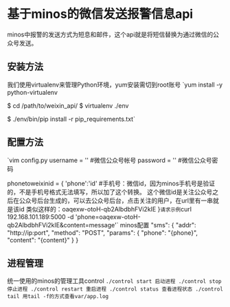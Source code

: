 # 基于minos的微信发送报警信息api
minos中报警的发送方式为短息和邮件，这个api就是将短信替换为通过微信的公众号发送。
## 安装方法
我们使用virtualenv来管理Python环境，yum安装需切到root账号
`yum install -y python-virtualenv

$ cd /path/to/weixin_api/
$ virtualenv ./env


$ ./env/bin/pip install -r pip_requirements.txt`
## 配置方法
`vim config.py
username = ''  #微信公众号帐号
password = ''  #微信公众号密码

phonetoweixinid = {
'phone':'id'  #手机号：微信id，因为minos手机号是验证的，不是手机号格式无法填写，所以加了这个转换。
这个微信id是关注公众号之后在公众号后台生成的，可以去公众号后台，点击关注的用户，在url里有一串就是该id
类似这样的：oaqexw-otoH-qb2AlbdbhFVi2kIE
}`
请求示例
`curl 192.168.101.189:5000 -d 'phone=oaqexw-otoH-qb2AlbdbhFVi2kIE&content=message'`
minos配置
"sms": {
        "addr": "http://ip:port",
        "method": "POST",
        "params": {
            "phone": "{phone}",
            "content": "{content}"
        }
    }
## 进程管理
统一使用的minos的管理工具control
`./control start 启动进程
./control stop 停止进程
./control restart 重启进程
./control status 查看进程状态
./control tail 用tail -f的方式查看var/app.log`

